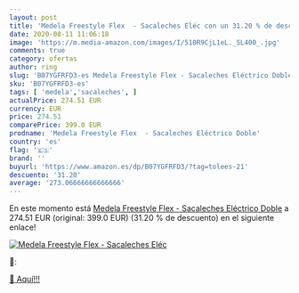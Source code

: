```yaml
---
layout: post
title: 'Medela Freestyle Flex  - Sacaleches Eléc con un 31.20 % de descuento'
date: 2020-08-11 11:06:18
image: 'https://m.media-amazon.com/images/I/510R9CjL1eL._SL400_.jpg'
comments: true
category: ofertas
author: ring
slug: 'B07YGFRFD3-es Medela Freestyle Flex - Sacaleches Eléctrico Doble'
sku: 'B07YGFRFD3-es'
tags: [ 'medela','sacaleches', ]
actualPrice: 274.51 EUR
currency: EUR
price: 274.51
comparePrice: 399.0 EUR
prodname: 'Medela Freestyle Flex  - Sacaleches Eléctrico Doble'
country: 'es'
flag: '🇪🇸'
brand: ''
buyurl: 'https://www.amazon.es/dp/B07YGFRFD3/?tag=tolees-21'
descuento: '31.20'
average: '273.06666666666666'
---
```


En este momento está [Medela Freestyle Flex  - Sacaleches Eléctrico Doble](https://www.amazon.es/dp/B07YGFRFD3/?tag=tolees-21) a 274.51 EUR (original: 399.0 EUR) (31.20 %  de descuento) en el siguiente enlace!

[![Medela Freestyle Flex  - Sacaleches Eléc](https://m.media-amazon.com/images/I/510R9CjL1eL._SL400_.jpg)](https://www.amazon.es/dp/B07YGFRFD3/?tag=tolees-21)

🔎:


[🛒 Aquí!!!](https://www.amazon.es/dp/B07YGFRFD3/?tag=tolees-21)
